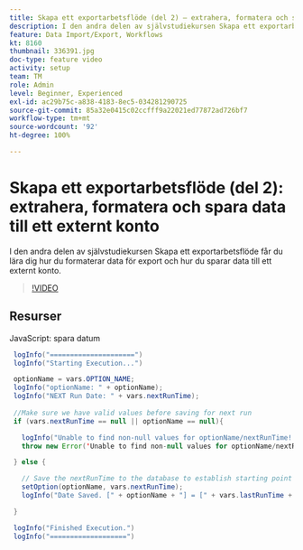 ```yaml
---
title: Skapa ett exportarbetsflöde (del 2) – extrahera, formatera och spara data till ett externt konto
description: I den andra delen av självstudiekursen Skapa ett exportarbetsflöde får du lära dig hur du formaterar data för export och hur du sparar data till ett externt konto.
feature: Data Import/Export, Workflows
kt: 8160
thumbnail: 336391.jpg
doc-type: feature video
activity: setup
team: TM
role: Admin
level: Beginner, Experienced
exl-id: ac29b75c-a838-4183-8ec5-034281290725
source-git-commit: 85a32e0415c02ccfff9a22021ed77872ad726bf7
workflow-type: tm+mt
source-wordcount: '92'
ht-degree: 100%

---
```


# Skapa ett exportarbetsflöde (del 2): extrahera, formatera och spara data till ett externt konto

I den andra delen av självstudiekursen Skapa ett exportarbetsflöde får du lära dig hur du formaterar data för export och hur du sparar data till ett externt konto.

>[!VIDEO](https://video.tv.adobe.com/v/336391?quality=12)

## Resurser

JavaScript: spara datum

```java
 logInfo("=====================")
 logInfo("Starting Execution...")

 optionName = vars.OPTION_NAME;
 logInfo("optionName: " + optionName);
 logInfo("NEXT Run Date: " + vars.nextRunTime);
 
 //Make sure we have valid values before saving for next run
 if (vars.nextRunTime == null || optionName == null){

   logInfo("Unable to find non-null values for optionName/nextRunTime! Throwing Error.")
   throw new Error('Unable to find non-null values for optionName/nextRunTime!  Ending Execution.');

 } else {

   // Save the nextRunTime to the database to establish starting point for next run.
   setOption(optionName, vars.nextRunTime);
   logInfo("Date Saved. [" + optionName + "] = [" + vars.lastRunTime + "]")

 }

 logInfo("Finished Execution.") 
 logInfo("===================")
```
